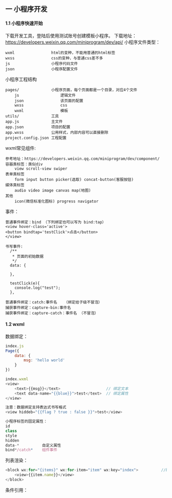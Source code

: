 ## 一 小程序开发
#### 1.1 小程序快速开始
下载开发工具，登陆后使用测试账号创建模板小程序。
下载地址：https://developers.weixin.qq.com/miniprogram/dev/api/
小程序文件类型：
```
wxml                html的变种，不能用普通的html标签
wxss                css的变种，与普通css差不多
js                  小程序代码文件
json                小程序配置文件
```
小程序工程结构
```
pages/              小程序页面，每个页面都是一个目录，对应4个文件
    js                  逻辑文件
    json                该页面的配置
    wxss                css
    wxml                模板
utils/              工具
app.js              主文件 
app.json            项目的配置
app.wxss            公用样式，内部内容可以直接删除
project.config.json 工程配置
```
wxml常见组件:
```
参考地址：https://developers.weixin.qq.com/miniprogram/dev/component/
容器类标签：类似div
    view scroll-view swiper
表单类标签
    form input button picker(选取) concat-button(客服按钮)
媒体类标签
    audio video image canvas map(地图)
其他
    icon(微信标准化图标) progress navigator
```
事件：
```
普通事件绑定：bind （下列绑定也可以写为 bind:tap）
<view hover-class='active'>
<button bindtap='testClick'>点击</button>
</view>

书写事件:
  /**
   * 页面的初始数据
   */
  data: {

  },

  testClick(e){
    console.log("test");
  },

普通事件绑定：catch:事件名   （绑定给子级不冒泡）
捕获事件绑定：capture-bin:事件名    
捕获事件绑定：capture-catch：事件名 （不冒泡）

```
#### 1.2 wxml
数据绑定：  
```javascript
index.js
Page({
    data: {
        msg: 'hello world'
    }
})

index.wxml
<view>
    <text>{{msg}}</text>                    // 绑定文本
    <text data-name="{{blue}}">test</text>  // 绑定属性
</view>

注意：数据绑定支持表达式书写格式
<view hiddeb="{{flag ? true : false }}">test</view>

小程序标签的固定属性：
id
class
style
hidden
data-*          自定义属性
bind*/catch*    组件事件
```

列表渲染：  
```javascript
<block wx:for="{items}" wx:for-item="item" wx:key="index">          //block只是一个包装元素
    <view>{{item.name}}</view>
</block>
```


条件引用：    

